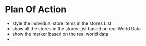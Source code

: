 # Plan Of Action

- style the individual store items in the stores List
- show all the stores in the stores List based on real World Data
- show the marker based on the real world data
- 
